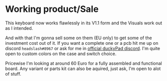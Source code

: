 # Working product/Sale

This keyboard now works flawlessly in its V1.1 form and the Visuals work out as I intended.

And with that I'm gonna sell some on them (EU only) to get some of the investment cost out of it.
If you want a complete one or a pcb hit me up on discord `headslash#8967` or ask for me in [official duckyPad discord](https://discord.gg/4sJCBx5).
I'm quite open to custom colors on the case and switch choice.

Pricewise I'm looking at around 60 Euro for a fully assembled and functional board.
Any variant or parts kit can also be aquired, just ask, I'm open to alot of stuff.